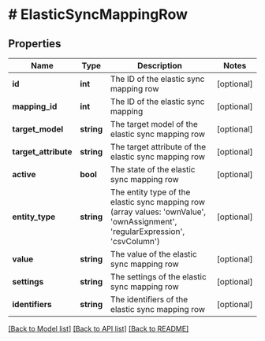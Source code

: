 # # ElasticSyncMappingRow

## Properties

Name | Type | Description | Notes
------------ | ------------- | ------------- | -------------
**id** | **int** | The ID of the elastic sync mapping row | [optional] 
**mapping_id** | **int** | The ID of the elastic sync mapping | [optional] 
**target_model** | **string** | The target model of the elastic sync mapping row | [optional] 
**target_attribute** | **string** | The target attribute of the elastic sync mapping row | [optional] 
**active** | **bool** | The state of the elastic sync mapping row | [optional] 
**entity_type** | **string** | The entity type of the elastic sync mapping row (array values: &#39;ownValue&#39;, &#39;ownAssignment&#39;, &#39;regularExpression&#39;, &#39;csvColumn&#39;) | [optional] 
**value** | **string** | The value of the elastic sync mapping row | [optional] 
**settings** | **string** | The settings of the elastic sync mapping row | [optional] 
**identifiers** | **string** | The identifiers of the elastic sync mapping row | [optional] 

[[Back to Model list]](../../README.md#documentation-for-models) [[Back to API list]](../../README.md#documentation-for-api-endpoints) [[Back to README]](../../README.md)


